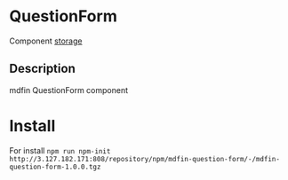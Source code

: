 # QuestionForm

Component [storage](http://3.127.182.171:808/#browse/welcome)

## Description

mdfin QuestionForm component

# Install

For install `npm run npm-init http://3.127.182.171:808/repository/npm/mdfin-question-form/-/mdfin-question-form-1.0.0.tgz`
